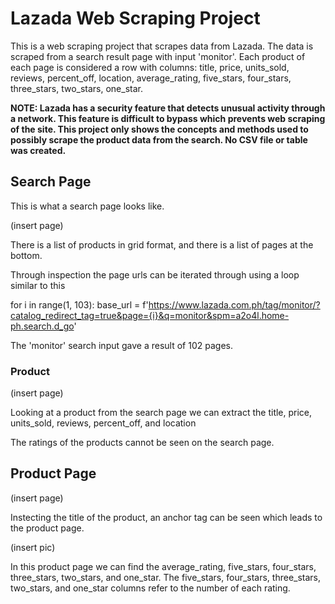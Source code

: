 # Lazada Web Scraping Project

This is a web scraping project that scrapes data from Lazada. The data is scraped from a search result page with input 'monitor'. Each product of each page is considered a row with columns: title, price, units_sold, reviews, percent_off, location, average_rating, five_stars, four_stars, three_stars, two_stars, one_star.

**NOTE: Lazada has a security feature that detects unusual activity through a network. This feature is difficult to bypass which prevents web scraping of the site. This project only shows the concepts and methods used to possibly scrape the product data from the search. No CSV file or table was created.**

## Search Page

This is what a search page looks like.

(insert page)

There is a list of products in grid format, and there is a list of pages at the bottom.

Through inspection the page urls can be iterated through using a loop similar to this

for i in range(1, 103):
base_url = f'https://www.lazada.com.ph/tag/monitor/?catalog_redirect_tag=true&page={i}&q=monitor&spm=a2o4l.home-ph.search.d_go'

The 'monitor' search input gave a result of 102 pages.

### Product

(insert page)

Looking at a product from the search page we can extract the title, price, units_sold, reviews, percent_off, and location

The ratings of the products cannot be seen on the search page.

## Product Page

(insert page)

Instecting the title of the product, an anchor tag can be seen which leads to the product page.

(insert pic)

In this product page we can find the average_rating, five_stars, four_stars, three_stars, two_stars, and one_star. The five_stars, four_stars, three_stars, two_stars, and one_star columns refer to the number of each rating.
